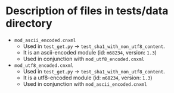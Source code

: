 # Description of files in tests/data directory
- `mod_ascii_encoded.cnxml`
  - Used in `test_get.py` -> `test_sha1_with_non_utf8_content`.
  - It is an ascii-encoded module (id: `m68234`, version: `1.3`)
  - Used in conjunction with `mod_utf8_encoded.cnxml`
- `mod_utf8_encoded.cnxml`
  - Used in `test_get.py` -> `test_sha1_with_non_utf8_content`.
  - It is a utf8-encoded module (id: `m68234`, version: `1.3`)
  - Used in conjunction with `mod_ascii_encoded.cnxml`
